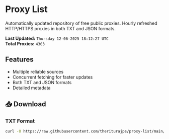 # Proxy List

Automatically updated repository of free public proxies. Hourly refreshed HTTP/HTTPS proxies in both TXT and JSON formats.

**Last Updated:** `Thursday 12-06-2025 18:12:27 UTC`  
**Total Proxies:** `4303`

## Features
- Multiple reliable sources
- Concurrent fetching for faster updates
- Both TXT and JSON formats
- Detailed metadata

## 📥 Download

### TXT Format
```bash
curl -O https://raw.githubusercontent.com/theriturajps/proxy-list/main/proxies.txt